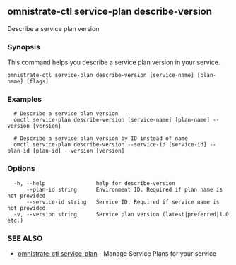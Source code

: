 ## omnistrate-ctl service-plan describe-version

Describe a service plan version

### Synopsis

This command helps you describe a service plan version in your service.

```
omnistrate-ctl service-plan describe-version [service-name] [plan-name] [flags]
```

### Examples

```
  # Describe a service plan version
  omctl service-plan describe-version [service-name] [plan-name] --version [version]

  # Describe a service plan version by ID instead of name
  omctl service-plan describe-version --service-id [service-id] --plan-id [plan-id] --version [version]
```

### Options

```
  -h, --help                help for describe-version
      --plan-id string      Environment ID. Required if plan name is not provided
      --service-id string   Service ID. Required if service name is not provided
  -v, --version string      Service plan version (latest|preferred|1.0 etc.)
```

### SEE ALSO

* [omnistrate-ctl service-plan](omnistrate-ctl_service-plan.md)	 - Manage Service Plans for your service

